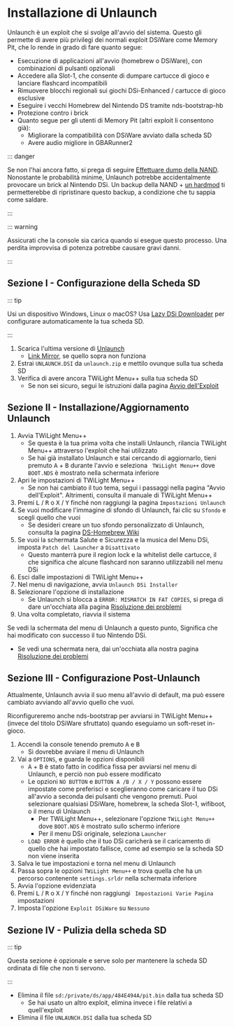 ---
---

# Installazione di Unlaunch

Unlaunch è un exploit che si svolge all'avvio del sistema. Questo gli permette di avere più privilegi dei normali exploit DSiWare come Memory Pit, che lo rende in grado di fare quanto segue:

- Esecuzione di applicazioni all'avvio (homebrew o DSiWare), con combinazioni di pulsanti opzionali
- Accedere alla Slot-1, che consente di dumpare cartucce di gioco e lanciare flashcard incompatibili
- Rimuovere blocchi regionali sui giochi DSi-Enhanced / cartucce di gioco esclusive
- Eseguire i vecchi Homebrew del Nintendo DS tramite nds-bootstrap-hb
- Protezione contro i brick
- Quanto segue per gli utenti di Memory Pit (altri exploit li consentono già):
     - Migliorare la compatibilità con DSiWare avviato dalla scheda SD
     - Avere audio migliore in GBARunner2

::: danger

Se non l'hai ancora fatto, si prega di seguire [Effettuare dump della NAND](dumping-nand). Nonostante le probabilità minime, Unlaunch potrebbe accidentalmente provocare un brick al Nintendo DSi. Un backup della NAND + [un hardmod](https://wiki.ds-homebrew.com/ds-index/hardmod) ti permetterebbe di ripristinare questo backup, a condizione che tu sappia come saldare.

:::

::: warning

Assicurati che la console sia carica quando si esegue questo processo. Una perdita improvvisa di potenza potrebbe causare gravi danni.

:::

## Sezione I - Configurazione della Scheda SD

::: tip

Usi un dispositivo Windows, Linux o macOS? Usa [Lazy DSi Downloader](lazy-dsi-downloader) per configurare automaticamente la tua scheda SD.

:::

1. Scarica l'ultima versione di [Unlaunch](https://problemkaputt.de/unlaunch.zip)
   - [Link Mirror](https://web.archive.org/web/20201112031436/https://problemkaputt.de/unlaunch.zip), se quello sopra non funziona
1. Estrai `UNLAUNCH.DSI` da `unlaunch.zip` e mettilo ovunque sulla tua scheda SD
1. Verifica di avere ancora TWiLight Menu++ sulla tua scheda SD
   - Se non sei sicuro, segui le istruzioni dalla pagina [Avvio dell'Exploit](launching-the-exploit.html#twilight-menu)

## Sezione II - Installazione/Aggiornamento Unlaunch

1. Avvia TWiLight Menu++
   - Se questa è la tua prima volta che installi Unlaunch, rilancia TWiLight Menu++ attraverso l'exploit che hai utilizzato
   - Se hai già installato Unlaunch e stai cercando di aggiornarlo, tieni premuto <kbd class="face">A</kbd> + <kbd class="face">B</kbd> durante l'avvio e seleziona ` TWiLight Menu++` dove `BOOT.NDS` è mostrato nella schermata inferiore
1. Apri le impostazioni di TWiLight Menu++
   - Se non hai cambiato il tuo tema, segui i passaggi nella pagina "Avvio dell'Exploit". Altrimenti, consulta il manuale di TWiLight Menu++
1. Premi <kbd class="l">L</kbd> / <kbd class="r">R</kbd> o <kbd class="face">X</kbd> / <kbd class="face">Y</kbd> finché non raggiungi la pagina `Impostazioni Unlaunch`
1. Se vuoi modificare l'immagine di sfondo di Unlaunch, fai clic su `Sfondo` e scegli quello che vuoi
   - Se desideri creare un tuo sfondo personalizzato di Unlaunch, consulta la pagina [DS-Homebrew Wiki](https://wiki.ds-homebrew.com/twilightmenu/custom-unlaunch-backgrounds)
1. Se vuoi la schermata Salute e Sicurezza e la musica del Menu DSi, imposta `Patch del Launcher` a `Disattivato`
   - Questo manterrà pure il region lock e la whitelist delle cartucce, il che significa che alcune flashcard non saranno utilizzabili nel menu DSi
1. Esci dalle impostazioni di TWiLight Menu++
1. Nel menu di navigazione, avvia `Unlaunch DSi Installer`
1. Selezionare l'opzione di installazione
   - Se Unlaunch si blocca a `ERROR: MISMATCH IN FAT COPIES`, si prega di dare un'occhiata alla pagina [Risoluzione dei problemi](troubleshooting)
1. Una volta completato, riavvia il sistema

Se vedi la schermata del menu di Unlaunch a questo punto, Significa che hai modificato con successo il tuo Nintendo DSi.
- Se vedi una schermata nera, dai un'occhiata alla nostra pagina [Risoluzione dei problemi](troubleshooting)

## Sezione III - Configurazione Post-Unlaunch

Attualmente, Unlaunch avvia il suo menu all'avvio di default, ma può essere cambiato avviando all'avvio quello che vuoi.

Riconfigureremo anche nds-bootstrap per avviarsi in TWiLight Menu++ (invece del titolo DSiWare sfruttato) quando eseguiamo un soft-reset in-gioco.

1. Accendi la console tenendo premuto <kbd class="face">A</kbd> e <kbd class="face">B</kbd>
   - Si dovrebbe avviare il menu di Unlaunch
1. Vai a `OPTIONS`, e guarda le opzioni disponibili
   - <kbd class="face">A</kbd> + <kbd class="face">B</kbd> è stato fatto in codifica fissa per avviarsi nel menu di Unlaunch, e perciò non può essere modificato
   - Le opzioni `NO BUTTON` e `BUTTON A /B / X / Y` possono essere impostate come preferisci e sceglieranno come caricare il tuo DSi all'avvio a seconda dei pulsanti che vengono premuti. Puoi selezionare qualsiasi DSiWare, homebrew, la scheda Slot-1, wifiboot, o il menu di Unlaunch
      - Per TWiLight Menu++, selezionare l'opzione `TWiLight Menu++` dove `BOOT.NDS` è mostrato sullo schermo inferiore
      - Per il menu DSi originale, seleziona `Launcher`
   - `LOAD ERROR` è quello che il tuo DSi caricherà se il caricamento di quello che hai impostato fallisce, come ad esempio se la scheda SD non viene inserita
1. Salva le tue impostazioni e torna nel menu di Unlaunch
1. Passa sopra le opzioni `TWiLight Menu++` e trova quella che ha un percorso contenente `settings.srldr` nella schermata inferiore
1. Avvia l'opzione evidenziata
1. Premi <kbd class="l">L</kbd> / <kbd class="r">R</kbd> o <kbd class="face">X</kbd> / <kbd class="face">Y</kbd> finché non raggiungi ` Impostazioni Varie Pagina` impostazioni
1. Imposta l'opzione `Exploit DSiWare` su `Nessuno`

## Sezione IV - Pulizia della scheda SD

::: tip

Questa sezione è opzionale e serve solo per mantenere la scheda SD ordinata di file che non ti servono.

:::

- Elimina il file `sd:/private/ds/app/484E494A/pit.bin` dalla tua scheda SD
   - Se hai usato un altro exploit, elimina invece i file relativi a quell'exploit
- Elimina il file `UNLAUNCH.DSI` dalla tua scheda SD
